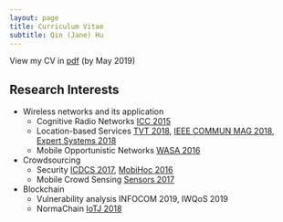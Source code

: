```yaml
---
layout: page
title: Curriculum Vitae
subtitle: Qin (Jane) Hu
---
```


View my CV in [pdf](../file/CV_QinHu.pdf) (by May 2019)

## Research Interests

- Wireless networks and its application
   * Cognitive Radio Networks [ICC 2015](https://ieeexplore.ieee.org/abstract/document/7249533)  
   * Location-based Services [TVT 2018](https://ieeexplore.ieee.org/abstract/document/8360466), [IEEE COMMUN MAG 2018](https://ieeexplore.ieee.org/abstract/document/8316781), [Expert Systems 2018](https://onlinelibrary.wiley.com/doi/abs/10.1111/exsy.12252)  
   * Mobile Opportunistic Networks [WASA 2016](https://link.springer.com/chapter/10.1007/978-3-319-42836-9_34)  
- Crowdsourcing
   * Security [ICDCS 2017](https://ieeexplore.ieee.org/abstract/document/7980054), [MobiHoc 2016](https://dl.acm.org/citation.cfm?id=2942402)  
   * Mobile Crowd Sensing [Sensors 2017](https://www.mdpi.com/1424-8220/17/5/1012/htm)  
- Blockchain
   * Vulnerability analysis INFOCOM 2019, IWQoS 2019  
   * NormaChain [IoTJ 2018](https://ieeexplore.ieee.org/abstract/document/8502858)  
